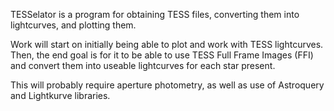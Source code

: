 TESSelator is a program for obtaining TESS files, converting them into
lightcurves, and plotting them.

Work will start on initially being able to plot and work with TESS lightcurves.
Then, the end goal is for it to be able to use TESS Full Frame Images (FFI)
and convert them into useable lightcurves for each star present.

This will probably require aperture photometry, as well as use of Astroquery and
Lightkurve libraries.
